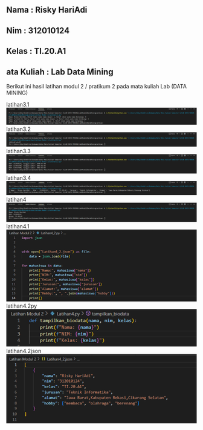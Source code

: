 ## Nama : Risky HariAdi
## Nim : 312010124
## Kelas : TI.20.A1
## ata Kuliah : Lab Data Mining

Berikut ini hasil latihan modul 2 / pratikum 2 pada mata kuliah Lab (DATA MINING) <br>

latihan3.1 <br>
![foto](foto/1.png) <br>
latihan3.2 <br>
![foto](foto/2.png) <br>
latihan3.3 <br>
![foto](foto/3.png) <br>
latihan3.4 <br>
![foto](foto/4.png) <br>
latihan4 <br>
![foto](foto/5.png) <br>
latihan4.1 <br>
![foto](foto/6.png) <br>
latihan4.2py <br>
![foto](foto/7.png) <br>
latihan4.2json <br>
![foto](foto/json.png) <br>